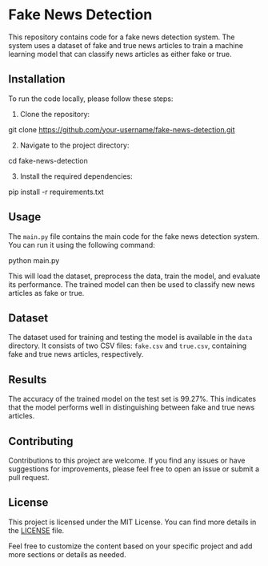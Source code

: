 # Fake News Detection

This repository contains code for a fake news detection system. The system uses a dataset of fake and true news articles to train a machine learning model that can classify news articles as either fake or true.

## Installation

To run the code locally, please follow these steps:

1. Clone the repository:

git clone https://github.com/your-username/fake-news-detection.git

2. Navigate to the project directory:

cd fake-news-detection


3. Install the required dependencies:

pip install -r requirements.txt

## Usage

The `main.py` file contains the main code for the fake news detection system. You can run it using the following command:

python main.py


This will load the dataset, preprocess the data, train the model, and evaluate its performance. The trained model can then be used to classify new news articles as fake or true.

## Dataset

The dataset used for training and testing the model is available in the `data` directory. It consists of two CSV files: `fake.csv` and `true.csv`, containing fake and true news articles, respectively.

## Results

The accuracy of the trained model on the test set is 99.27%. This indicates that the model performs well in distinguishing between fake and true news articles.

## Contributing

Contributions to this project are welcome. If you find any issues or have suggestions for improvements, please feel free to open an issue or submit a pull request.

## License

This project is licensed under the MIT License. You can find more details in the [LICENSE](LICENSE) file.

Feel free to customize the content based on your specific project and add more sections or details as needed.
